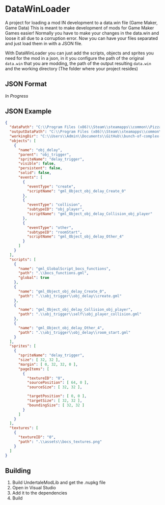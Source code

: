 # DataWinLoader
A project for loading a mod IN development to a data.win file (Game Maker, Game Data)
This is meant to make development of mods for Game Maker Games easier!
Normally you have to make your changes in the data.win and loose it all due to a corruption error.
Now you can have your files separated and just load them in with a JSON file.

With DataWinLoader you can just add the scripts, objects and sprites you need for the mod in a json, in it you configure the path of the original `data.win` that you are modding, the path of the output resulting `data.win` and the working directory (The folder where your project resides)

## JSON Format
*In Progress*

## JSON Example
```json
{
  "dataPath": "C:\\Program Files (x86)\\Steam\\steamapps\\common\\Pizza Tower\\backup.win",
  "outputDataPath": "C:\\Program Files (x86)\\Steam\\steamapps\\common\\Pizza Tower\\data.win",
  "workingDir": "C:\\Users\\Admin\\Documents\\GitHub\\bunch-of-complex-stuff",
  "objects": [
    {
      "name": "obj_delay",
      "parent": "obj_trigger",
      "spriteName": "delay_trigger",
      "visible": false,
      "persistent": false,
      "solid": false,
      "events": [
        {
          "eventType": "create",
          "scriptName": "gml_Object_obj_delay_Create_0"
        },
        {
          "eventType": "collision",
          "subtypeID": "obj_player",
          "scriptName": "gml_Object_obj_delay_Collision_obj_player"
        },
        {
          "eventType": "other",
          "subtypeID": "roomStart",
          "scriptName": "gml_Object_obj_delay_Other_4"
        }
      ]
    }
  ],
  "scripts": [
    {
      "name": "gml_GlobalScript_bocs_functions",
      "path": ".\\bocs_functions.gml",
      "global": true
    },
    {
      "name": "gml_Object_obj_delay_Create_0",
      "path": ".\\obj_trigger\\obj_delay\\create.gml"
    },
    {
      "name": "gml_Object_obj_delay_Collision_obj_player",
      "path": ".\\obj_trigger\\self\\obj_player_collision.gml"
    },
    {
      "name": "gml_Object_obj_delay_Other_4",
      "path": ".\\obj_trigger\\obj_delay\\room_start.gml"
    }
  ],
  "sprites": [
    {
      "spriteName": "delay_trigger",
      "size": [ 32, 32 ],
      "margin": [ 0, 32, 32, 0 ],
      "pageItems": [
        {
          "textureID": "0",
          "sourcePosition": [ 64, 0 ],
          "sourceSize": [ 32, 32 ],

          "targetPosition": [ 0, 0 ],
          "targetSize": [ 32, 32 ],
          "boundingSize": [ 32, 32 ]
        }
      ]
    }
  ],
  "textures": [
    {
      "textureID": "0",
      "path": ".\\assets\\bocs_textures.png"
    }
  ]
}
```

## Building
1. Build UndertaleModLib and get the .nupkg file
1. Open in Visual Studio
1. Add it to the dependencies
1. Build
